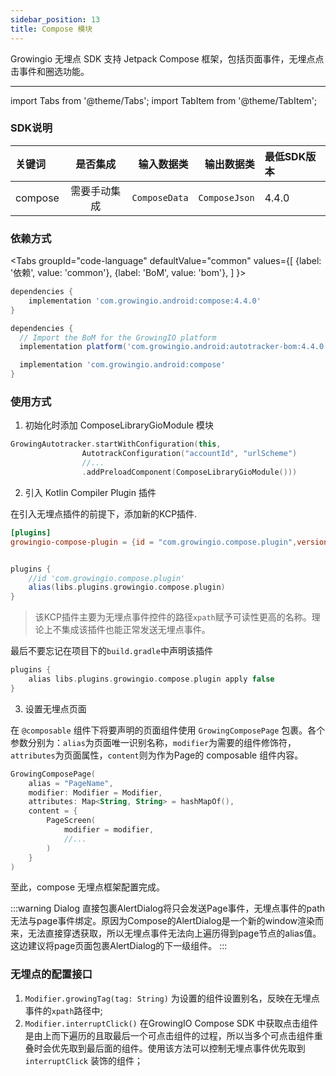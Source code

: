 ```yaml
---
sidebar_position: 13
title: Compose 模块
---
```


Growingio 无埋点 SDK 支持 Jetpack Compose 框架，包括页面事件，无埋点点击事件和圈选功能。

--------
import Tabs from '@theme/Tabs';
import TabItem from '@theme/TabItem';

### SDK说明
| 关键词   | 是否集成|  输入数据类 | 输出数据类 | 最低SDK版本 |
| :------- | :------:   | --:|  ---:| :---|
| compose  | 需要手动集成 | `ComposeData` | `ComposeJson` | 4.4.0 |

### 依赖方式
<Tabs
  groupId="code-language"
  defaultValue="common"
  values={[
    {label: '依赖', value: 'common'},
    {label: 'BoM', value: 'bom'},
  ]
}>

<TabItem value="common">

```groovy
dependencies {
	implementation 'com.growingio.android:compose:4.4.0'
}
```
</TabItem>

<TabItem value="bom">

```groovy
dependencies {
  // Import the BoM for the GrowingIO platform
  implementation platform('com.growingio.android:autotracker-bom:4.4.0')

  implementation 'com.growingio.android:compose'
}
```

</TabItem>
</Tabs>

### 使用方式

1. 初始化时添加 ComposeLibraryGioModule 模块

```kotlin
GrowingAutotracker.startWithConfiguration(this,
                AutotrackConfiguration("accountId", "urlScheme")
                //...
                .addPreloadComponent(ComposeLibraryGioModule()))
```

2. 引入 Kotlin Compiler Plugin 插件

在引入无埋点插件的前提下，添加新的KCP插件.

```toml
[plugins]
growingio-compose-plugin = {id = "com.growingio.compose.plugin",version = "4.4.0"}
```

```groovy

plugins {
    //id 'com.growingio.compose.plugin'
    alias(libs.plugins.growingio.compose.plugin)
}

```

> 该KCP插件主要为无埋点事件控件的路径`xpath`赋予可读性更高的名称。理论上不集成该插件也能正常发送无埋点事件。

最后不要忘记在项目下的`build.gradle`中声明该插件
```groovy
plugins {
    alias libs.plugins.growingio.compose.plugin apply false
}
```

3. 设置无埋点页面

在 `@composable` 组件下将要声明的页面组件使用 `GrowingComposePage` 包裹。各个参数分别为：`alias`为页面唯一识别名称，`modifier`为需要的组件修饰符，`attributes`为页面属性，`content`则为作为Page的 composable 组件内容。

```kotlin
GrowingComposePage(
    alias = "PageName",
    modifier: Modifier = Modifier,
    attributes: Map<String, String> = hashMapOf(),
    content = {
        PageScreen(
            modifier = modifier,
            //...
        )
    }
)
```
至此，compose 无埋点框架配置完成。

:::warning Dialog
直接包裹AlertDialog将只会发送Page事件，无埋点事件的path无法与page事件绑定。原因为Compose的AlertDialog是一个新的window渲染而来，无法直接穿透获取，所以无埋点事件无法向上遍历得到page节点的alias值。这边建议将page页面包裹AlertDialog的下一级组件。
:::

### 无埋点的配置接口

1. `Modifier.growingTag(tag: String)` 为设置的组件设置别名，反映在无埋点事件的`xpath`路径中;
2. `Modifier.interruptClick()` 在GrowingIO Compose SDK 中获取点击组件是由上而下遍历的且取最后一个可点击组件的过程，所以当多个可点击组件重叠时会优先取到最后面的组件。使用该方法可以控制无埋点事件优先取到 `interruptClick` 装饰的组件；

